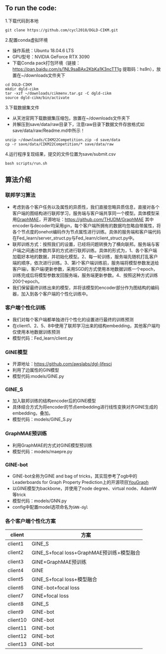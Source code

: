 ## To run the code:
1.下载代码到本地
```
git clone https://github.com/cycl2018/DGLD-CIKM.git
```
2.配置conda虚拟环境
- 操作系统：Ubuntu 18.04.6 LTS
- GPU型号：NVIDIA GeForce RTX 3090
- 下载Conda pack打包环境（链接：https://pan.baidu.com/s/1NL9saBAx2KbKa1K3ncTT1g 提取码：hs9n），放置在~/downloads文件夹下
```
cd DGLD-CIKM
mkdir dgld-cikm
tar -xzf ~/downloads/cikmenv.tar.gz -C dgld-cikm
source dgld-cikm/bin/activate
```
3.下载数据集文件
- 从天池官网下载数据集压缩包，放置在~/downloads文件夹下
- 并解压到save/data/raw目录下，注意raw目录下数据文件存放格式如save/data/raw/Readme.md中所示！
```
unzip ~/downloads/CIKM22Competition.zip -d save/data
cp -r save/data/CIKM22Competition/* save/data/raw
```
4.运行程序复现结果，提交的文件位置为save/submit.csv
```
bash scripts/run.sh
```
## 算法介绍
### 联邦学习算法
- 考虑到各个客户任务以及属性的异质性，我们直接忽略异质信息，直接对各个客户端的图结构进行联邦学习，服务端与客户端共享同一个模型。具体模型采用[GraphMAE](https://arxiv.org/abs/2205.10803)，开源地址：https://github.com/THUDM/GraphMAE 其中encoder与decoder均采用gin，每个客户端所拥有的数据均忽略自带属性，将各个节点度的onehot编码作为节点属性进行训练。具体的服务端和客户端代码在Fed_learn/server_struct.py与Fed_learn/client_struct.py中。
- 联邦训练方式：按照我们的设置，已经将问题转换为了横向联邦。服务端与客户端之间通过参数共享的方式进行联邦训练。具体的形式为，1、各个客户端加载好本地的数据，并初始化模型。2、每一轮训练，服务端先随机打乱客户端的顺序，依次进行训练。3、第i个客户端训练前，服务端将模型参数发送给客户端i，客户端i更新参数，采用SGD的方式使用本地数据训练一个epoch，训练完成后将模型参数发回服务端，服务端更新参数。4、按照这种方式训练200个epoch。
- 我们保留最终训练出来的模型，并将该模型的encoder部分作为图结构的编码器，加入到各个客户端的个性化训练中。
### 客户端个性化训练
- 我们对每个客户端都单独进行个性化的设置进行最终的训练预测
- 在client1、2、5、8中使用了联邦学习出来的结构embedding，其他客户端均仅使用本地数据训练预测
- 模型代码：Fed_learn/client.py
### GINE模型
- 开源地址：https://github.com/awslabs/dgl-lifesci
- 利用了边属性的GIN模型
- 模型代码:models/GINE.py
### GINE_S
- 加入联邦训练的结构encoder后的GINE模型
- 具体结合方式为将encoder的节点embedding进行线性变换对齐GINE生成的embedding，叠加。
- 模型代码：models/GINE_S.py
### GraphMAE预训练
- 利用GraphMAE的方式对GINE模型预训练
- 模型代码：models/maepre.py
### GINE-bot
- GINE-bot全称为GINE and bag of tricks，其实现参考了ogb中的Leaderboards for Graph Property Prediction上的开源项目[YouGraph](https://github.com/PierreHao/YouGraph)
- 以GINE模型为backbone，并使用了node degree、virtual node、AdamW等trick
- 模型代码：models/GNN.py
- config中配置model选项命名为`GNN-dgl`

### 各个客户端个性化方案
|client|方案|
| --- | --- |
|client1|GINE_S|
|client2|GINE_S+focal loss+GraphMAE预训练+模型融合|
|client3|GINE+GraphMAE预训练|
|client4|GINE|
|client5|GINE_S+focal loss+模型融合|
|client6|GINE-bot+focal loss|
|client7|GINE+focal loss|
|client8|GINE_S|
|client9|GINE-bot|
|client10|GINE-bot|
|client11|GINE-bot|
|client12|GINE-bot|
|client13|GINE-bot|

